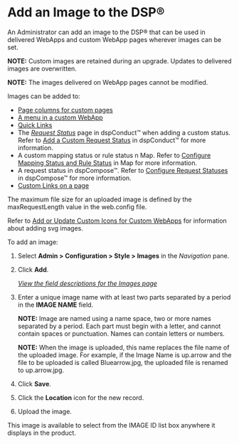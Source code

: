 # Add an Image to the DSP®

An Administrator can add an image to the DSP® that can be used in
delivered WebApps and custom WebApp pages wherever images can be set.

**NOTE:** Custom images are retained during an upgrade. Updates to
delivered images are overwritten.

**NOTE:** The images delivered on WebApp pages cannot be modified.

Images can be added to:

  - [Page columns for custom
    pages](../../WebApp_Dev/Link_to_a_Page_Using_Buttons_and_Images.htm)
  - [A menu in a custom
    WebApp](../../WebApp_Dev/Add_a_Menu_to_the_Navigation_Pane.htm)
  - [Quick Links](Create_Quick_Links_by_Role.htm)
  - The *[Request
    Status](../../../Master_Data_Mgmt/dspConduct/Page_Desc/Request_Status.htm)*
    page in dspConduct™ when adding a custom status. Refer to [Add a
    Custom Request
    Status](../../../Master_Data_Mgmt/dspConduct/Use_Cases/Add_a_Custom_Request_Status.htm)
    in dspConduct™ for more information.
  - A custom mapping status or rule status n Map. Refer to [Configure
    Mapping Status and Rule
    Status](../../../Migration/Map/Use_Cases/Mapping_Status_and_Rule_Status.htm#Configure_Mapping_Status_and_Rule_Status)
    in Map for more information.
  - A request status in dspCompose™. Refer to [Configure Request
    Statuses](../../../Data_Quality/dspCompose/Config/Configure_Request_Statuses.htm)
    in dspCompose™ for more information.
  - [Custom Links on a page](Add_a_Custom_Link.htm)

The maximum file size for an uploaded image is defined by the
maxRequestLength value in the web.config file.

Refer to [Add or Update Custom Icons for Custom
WebApps](Add%20or%20Update%20Custom%20Icons%20for%20Custom%20WebApps.htm)
for information about adding svg images.

To add an image:

1.  Select **Admin \> Configuration \> Style \> Images** in the
    *Navigation* pane.

2.  Click **Add**.
    
    *[View the field descriptions for the Images
    page](../Page_Desc/Images%20H.htm)*

3.  Enter a unique image name with at least two parts separated by a
    period in the **IMAGE NAME** field.
    
    **NOTE:** Image are named using a name space, two or more names
    separated by a period. Each part must begin with a letter, and
    cannot contain spaces or punctuation. Names can contain letters or
    numbers.
    
    **NOTE:** When the image is uploaded, this name replaces the file
    name of the uploaded image. For example, if the Image Name is
    up.arrow and the file to be uploaded is called Bluearrow.jpg, the
    uploaded file is renamed to up.arrow.jpg.

4.  Click **Save**.

5.  Click the **Location** icon for the new record.

6.  Upload the image.

This image is available to select from the IMAGE ID list box anywhere it
displays in the product.
